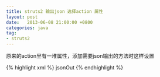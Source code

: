 ```yaml
---
title: struts2 输出json 选择action 属性
layout: post
date:   2013-06-08 21:00:00 +0800
categories: java
tag:
- struts2
---
```


原来的action里有一堆属性，添加需要json输出的方法时这样设置

{% highlight xml  %}
<package name="jsonout" extends="json-default" namespace="/example">
    <action name="list" class="fooAction" method="bee">
        <result type="json">
            <!-- root参数选择需要输出为json的属性 -->
            <param name="root">jsonOut</param>
        </result>
    </action>
</package>
{% endhighlight %}
